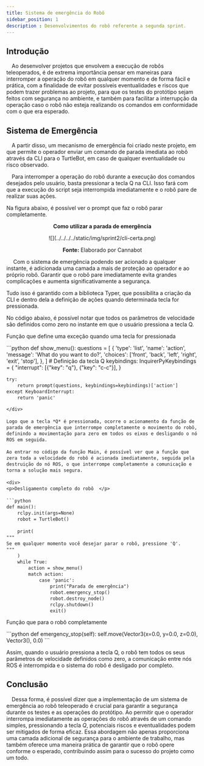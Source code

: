 ```yaml
---
title: Sistema de emergência do Robô
sidebar_position: 1
description : Desenvolvimentos do robô referente a segunda sprint.
---
```



## Introdução 

&emsp;Ao desenvolver projetos que envolvem a execução de robôs teleoperados, é de extrema importância pensar em maneiras para interromper a operação do robô em qualquer momento e de forma fácil e prática, com a finalidade de evitar possíveis eventualidades e riscos que podem trazer problemas ao projeto, para que os testes do protótipo sejam feitos com segurança no ambiente, e também para facilitar a interrupção da operação caso o robô não esteja realizando os comandos em conformidade com o que era esperado. 

## Sistema de Emergência

&emsp;A partir disso, um mecanismo de emergência foi criado neste projeto, em que permite o operador enviar um comando de parada imediata ao robô através da CLI para o TurtleBot, em caso de qualquer eventualidade ou risco observado.

&emsp;Para interromper a operação do robô durante a execução dos comandos desejados pelo usuário, basta pressionar a tecla Q na CLI. Isso fará com que a execução do script seja interrompida imediatamente e o robô pare de realizar suas ações.

Na figura abaixo, é possível ver o prompt que faz o robô parar completamente.

<p align="center"><b> Como utilizar a parada de emergência </b></p>
<div align="center">
  ![](../../../../static/img/sprint2/cli-certa.png)
  <p><b>Fonte:</b> Elaborado por Cannabot</p>
</div>


&emsp; Com o sistema de emergência podendo ser acionado a qualquer instante, é adicionada uma camada a mais de proteção ao operador e ao próprio robô. Garantir que o robô pare imediatamente evita grandes complicações e aumenta significativamente a segurança.

Tudo isso é garantido com a biblioteca Typer, que possibilita a criação da CLI e dentro dela a definição de ações quando determinada tecla for pressionada.

No código abaixo, é possível notar que todos os parâmetros de velocidade são definidos como zero no instante em que o usuário pressiona a tecla Q.

<p>Função que define uma exceção quando uma tecla for pressionada </p>
<div>
```python
def show_menu():
    questions = [
        {
            'type': 'list',
            'name': 'action',
            'message': 'What do you want to do?',
            'choices': ['front', 'back', 'left', 'right', 'exit', 'stop'],
        },
    ]
    # Definição da tecla Q 
    keybindings: InquirerPyKeybindings = {
        "interrupt": [{"key": "q"}, {"key": "c-c"}],
    }

    try:
        return prompt(questions, keybindings=keybindings)['action']
    except KeyboardInterrupt:
        return 'panic'
```
</div>

Logo que a tecla *Q* é pressionada, ocorre o acionamento da função de parada de emergência que interrompe completamente o movimento do robô, definindo a movimentação para zero em todos os eixos e desligando o nó ROS em seguida.

Ao entrar no código da função Main, é possível ver que a função que zera toda a velocidade do robô é acionada imediatamente, seguida pela destruição do nó ROS, o que interrompe completamente a comunicação e torna a solução mais segura.

<div>
<p>Desligamento completo do robô  </p>

```python 
def main():
    rclpy.init(args=None)
    robot = TurtleBot()

    print(
"""
Se em qualquer momento você desejar parar o robô, pressione 'Q'.
"""
    )
    while True:
        action = show_menu()
        match action:
            case 'panic':
                print("Parada de emergência")
                robot.emergency_stop()
                robot.destroy_node()
                rclpy.shutdown()
                exit()
```
</div>


<p>Função que para o robô completamente </p>
<div>
```python 
    def emergency_stop(self):
        self.move(Vector3(x=0.0, y=0.0, z=0.0), Vector3(), 0.0)
```
</div>

Assim, quando o usuário pressiona a tecla Q, o robô tem todos os seus parâmetros de velocidade definidos como zero, a comunicação entre nós ROS é interrompida e o sistema do robô é desligado por completo. 

## Conclusão

&emsp;Dessa forma, é possível dizer que a implementação de um sistema de emergência ao robô teleoperado é crucial para garantir a segurança durante os testes e as operações do protótipo. Ao permitir que o operador interrompa imediatamente as operações do robô através de um comando simples, pressionando a tecla *Q*, potenciais riscos e eventualidades podem ser mitigados de forma eficaz. 
Essa abordagem não apenas proporciona uma camada adicional de segurança para o ambiente de trabalho, mas também oferece uma maneira prática de garantir que o robô opere conforme o esperado, contribuindo assim para o sucesso do projeto como um todo.